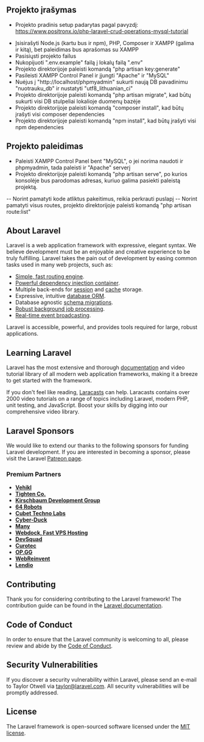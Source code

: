 ## Projekto įrašymas
* Projekto pradinis setup padarytas pagal pavyzdį: https://www.positronx.io/php-laravel-crud-operations-mysql-tutorial

- Įsisirašyti Node.js (kartu bus ir npm), PHP, Composer ir XAMPP (galima ir kitą), bet paleidimas bus aprašomas su XAMPP
- Pasisiųsti projekto failus
- Nukopijuoti ".env.example" failą į lokalų failą ".env"
- Projekto direktorijoje paleisti komandą "php artisan key:generate"
- Pasileisti XAMPP Control Panel ir įjungti "Apache" ir "MySQL"
- Nuėjus į "http://localhost/phpmyadmin" sukurti naują DB pavadinimu "nuotrauku_db" ir nustatyti "utf8_lithuanian_ci"
- Projekto direktorijoje paleisti komandą "php artisan migrate", kad būtų sukurti visi DB stulpeliai lokalioje duomenų bazėje
- Projekto direktorijoje paleisti komandą "composer install", kad būtų įrašyti visi composer dependencies
- Projekto direktorijoje paleisti komandą "npm install", kad būtų įrašyti visi npm dependencies

## Projekto paleidimas
- Paleisti XAMPP Control Panel bent "MySQL", o jei norima naudoti ir phpmyadmin, tada paleisti ir "Apache" serverį
- Projekto direktorijoje paleisti komandą "php artisan serve", po kurios konsolėje bus parodomas adresas, kuriuo galima pasiekti paleistą projektą.

-- Norint pamatyti kode atliktus pakeitimus, reikia perkrauti puslapį
-- Norint pamatyti visus routes, projekto direktorijoje paleisti komandą "php artisan route:list"

## About Laravel

Laravel is a web application framework with expressive, elegant syntax. We believe development must be an enjoyable and creative experience to be truly fulfilling. Laravel takes the pain out of development by easing common tasks used in many web projects, such as:

- [Simple, fast routing engine](https://laravel.com/docs/routing).
- [Powerful dependency injection container](https://laravel.com/docs/container).
- Multiple back-ends for [session](https://laravel.com/docs/session) and [cache](https://laravel.com/docs/cache) storage.
- Expressive, intuitive [database ORM](https://laravel.com/docs/eloquent).
- Database agnostic [schema migrations](https://laravel.com/docs/migrations).
- [Robust background job processing](https://laravel.com/docs/queues).
- [Real-time event broadcasting](https://laravel.com/docs/broadcasting).

Laravel is accessible, powerful, and provides tools required for large, robust applications.

## Learning Laravel

Laravel has the most extensive and thorough [documentation](https://laravel.com/docs) and video tutorial library of all modern web application frameworks, making it a breeze to get started with the framework.

If you don't feel like reading, [Laracasts](https://laracasts.com) can help. Laracasts contains over 2000 video tutorials on a range of topics including Laravel, modern PHP, unit testing, and JavaScript. Boost your skills by digging into our comprehensive video library.

## Laravel Sponsors

We would like to extend our thanks to the following sponsors for funding Laravel development. If you are interested in becoming a sponsor, please visit the Laravel [Patreon page](https://patreon.com/taylorotwell).

### Premium Partners

- **[Vehikl](https://vehikl.com/)**
- **[Tighten Co.](https://tighten.co)**
- **[Kirschbaum Development Group](https://kirschbaumdevelopment.com)**
- **[64 Robots](https://64robots.com)**
- **[Cubet Techno Labs](https://cubettech.com)**
- **[Cyber-Duck](https://cyber-duck.co.uk)**
- **[Many](https://www.many.co.uk)**
- **[Webdock, Fast VPS Hosting](https://www.webdock.io/en)**
- **[DevSquad](https://devsquad.com)**
- **[Curotec](https://www.curotec.com/services/technologies/laravel/)**
- **[OP.GG](https://op.gg)**
- **[WebReinvent](https://webreinvent.com/?utm_source=laravel&utm_medium=github&utm_campaign=patreon-sponsors)**
- **[Lendio](https://lendio.com)**

## Contributing

Thank you for considering contributing to the Laravel framework! The contribution guide can be found in the [Laravel documentation](https://laravel.com/docs/contributions).

## Code of Conduct

In order to ensure that the Laravel community is welcoming to all, please review and abide by the [Code of Conduct](https://laravel.com/docs/contributions#code-of-conduct).

## Security Vulnerabilities

If you discover a security vulnerability within Laravel, please send an e-mail to Taylor Otwell via [taylor@laravel.com](mailto:taylor@laravel.com). All security vulnerabilities will be promptly addressed.

## License

The Laravel framework is open-sourced software licensed under the [MIT license](https://opensource.org/licenses/MIT).
